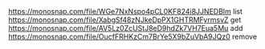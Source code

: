 https://monosnap.com/file/WGe7NxNspo4pCL0KF824i8JJNEDBlm    list
https://monosnap.com/file/XabgSf48zNJkeDpPX1GHTRMFyrmsvZ    get
https://monosnap.com/file/AV5Lz0ZcUStJ8eD9hdZk7VH7Eua5Mu    add
https://monosnap.com/file/OucfFRHKzCm7BrYe5X9bZuVbA9JQz0    remove